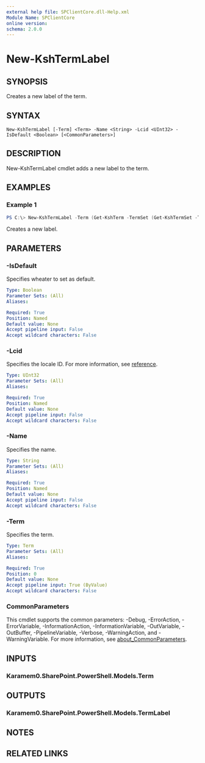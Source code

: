 ```yaml
---
external help file: SPClientCore.dll-Help.xml
Module Name: SPClientCore
online version:
schema: 2.0.0
---
```


# New-KshTermLabel

## SYNOPSIS
Creates a new label of the term.

## SYNTAX

```
New-KshTermLabel [-Term] <Term> -Name <String> -Lcid <UInt32> -IsDefault <Boolean> [<CommonParameters>]
```

## DESCRIPTION
New-KshTermLabel cmdlet adds a new label to the term.

## EXAMPLES

### Example 1
```powershell
PS C:\> New-KshTermLabel -Term (Get-KshTerm -TermSet (Get-KshTermSet -TermGroup (Get-KshTermGroup -TermGroupName 'Company') -TermSetName 'Department') -TermName 'Human Resources') -Name 'HR' -Lcid 1033 -IsDefault $false
```

Creates a new label.

## PARAMETERS

### -IsDefault
Specifies wheater to set as default.

```yaml
Type: Boolean
Parameter Sets: (All)
Aliases:

Required: True
Position: Named
Default value: None
Accept pipeline input: False
Accept wildcard characters: False
```

### -Lcid
Specifies the locale ID.
For more information, see [reference](https://docs.microsoft.com/ja-jp/openspecs/windows_protocols/ms-lcid/70feba9f-294e-491e-b6eb-56532684c37f).

```yaml
Type: UInt32
Parameter Sets: (All)
Aliases:

Required: True
Position: Named
Default value: None
Accept pipeline input: False
Accept wildcard characters: False
```

### -Name
Specifies the name.

```yaml
Type: String
Parameter Sets: (All)
Aliases:

Required: True
Position: Named
Default value: None
Accept pipeline input: False
Accept wildcard characters: False
```

### -Term
Specifies the term.

```yaml
Type: Term
Parameter Sets: (All)
Aliases:

Required: True
Position: 0
Default value: None
Accept pipeline input: True (ByValue)
Accept wildcard characters: False
```

### CommonParameters
This cmdlet supports the common parameters: -Debug, -ErrorAction, -ErrorVariable, -InformationAction, -InformationVariable, -OutVariable, -OutBuffer, -PipelineVariable, -Verbose, -WarningAction, and -WarningVariable. For more information, see [about_CommonParameters](http://go.microsoft.com/fwlink/?LinkID=113216).

## INPUTS

### Karamem0.SharePoint.PowerShell.Models.Term

## OUTPUTS

### Karamem0.SharePoint.PowerShell.Models.TermLabel

## NOTES

## RELATED LINKS
